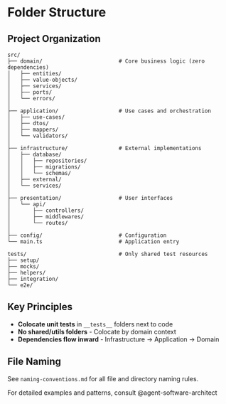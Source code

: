 # Folder Structure

## Project Organization

```
src/
├── domain/                        # Core business logic (zero dependencies)
│   ├── entities/                  
│   ├── value-objects/             
│   ├── services/                  
│   ├── ports/                     
│   └── errors/                    
│
├── application/                   # Use cases and orchestration
│   ├── use-cases/                 
│   ├── dtos/                      
│   ├── mappers/                   
│   └── validators/                
│
├── infrastructure/                # External implementations
│   ├── database/                  
│   │   ├── repositories/          
│   │   ├── migrations/            
│   │   └── schemas/               
│   ├── external/                  
│   └── services/                  
│
├── presentation/                  # User interfaces
│   └── api/                       
│       ├── controllers/           
│       ├── middlewares/           
│       └── routes/                
│
├── config/                        # Configuration
└── main.ts                        # Application entry

tests/                             # Only shared test resources
├── setup/                         
├── mocks/                         
├── helpers/                       
├── integration/                   
└── e2e/                          
```

## Key Principles

- **Colocate unit tests** in `__tests__` folders next to code
- **No shared/utils folders** - Colocate by domain context
- **Dependencies flow inward** - Infrastructure → Application → Domain

## File Naming

See `naming-conventions.md` for all file and directory naming rules.

For detailed examples and patterns, consult @agent-software-architect